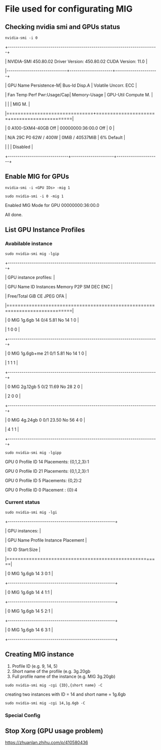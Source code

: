 # File used for configurating MIG

## Checking nvidia smi and GPUs status
```
nvidia-smi -i 0
```
+-----------------------------------------------------------------------------+

| NVIDIA-SMI 450.80.02    Driver Version: 450.80.02    CUDA Version: 11.0     |

|-------------------------------+----------------------+----------------------+

| GPU  Name        Persistence-M| Bus-Id        Disp.A | Volatile Uncorr. ECC |

| Fan  Temp  Perf  Pwr:Usage/Cap|         Memory-Usage | GPU-Util  Compute M. |

|                               |                      |               MIG M. |

|===============================+======================+======================|

|   0  A100-SXM4-40GB      Off  | 00000000:36:00.0 Off |                    0 |

| N/A   29C    P0    62W / 400W |      0MiB / 40537MiB |      6%      Default |

|                               |                      |             Disabled |

+-------------------------------+----------------------+----------------------+

## Enable MIG for GPUs
```
nvidia-smi -i <GPU IDs> -mig 1
```
```
sudo nvidia-smi -i 0 -mig 1
```
Enabled MIG Mode for GPU 00000000:36:00.0

All done.

## List GPU Instance Profiles
### Avabilable instance
```
sudo nvidia-smi mig -lgip
```
+-----------------------------------------------------------------------------+

| GPU instance profiles:                                                      |

| GPU   Name             ID    Instances   Memory     P2P    SM    DEC   ENC  |

|                              Free/Total   GiB              CE    JPEG  OFA  |

|=============================================================================|

|   0  MIG 1g.6gb        14     0/4        5.81       No     14     1     0   |

|                                                             1     0     0   |

+-----------------------------------------------------------------------------+

|   0  MIG 1g.6gb+me     21     0/1        5.81       No     14     1     0   |

|                                                             1     1     1   |

+-----------------------------------------------------------------------------+

|   0  MIG 2g.12gb        5     0/2        11.69      No     28     2     0   |

|                                                             2     0     0   |

+-----------------------------------------------------------------------------+

|   0  MIG 4g.24gb        0     0/1        23.50      No     56     4     0   |

|                                                             4     1     1   |

+-----------------------------------------------------------------------------+
```
sudo nvidia-smi mig -lgipp
```
GPU  0 Profile ID 14 Placements: {0,1,2,3}:1

GPU  0 Profile ID 21 Placements: {0,1,2,3}:1

GPU  0 Profile ID  5 Placements: {0,2}:2

GPU  0 Profile ID  0 Placement : {0}:4

### Current status
```
sudo nvidia-smi mig -lgi
```
+-------------------------------------------------------+

| GPU instances:                                        |

| GPU   Name             Profile  Instance   Placement  |

|                          ID       ID       Start:Size |

|=======================================================|

|   0  MIG 1g.6gb          14        3          0:1     |

+-------------------------------------------------------+

|   0  MIG 1g.6gb          14        4          1:1     |

+-------------------------------------------------------+

|   0  MIG 1g.6gb          14        5          2:1     |

+-------------------------------------------------------+

|   0  MIG 1g.6gb          14        6          3:1     |

+-------------------------------------------------------+

## Creating MIG instance
1. Profile ID (e.g. 9, 14, 5)
2. Short name of the profile (e.g. 3g.20gb
3. Full profile name of the instance (e.g. MIG 3g.20gb)
```
sudo nvidia-smi mig -cgi {ID},{short name} -C
```
creating two instances with ID = 14 and short name = 1g.6gb
```
sudo nvidia-smi mig -cgi 14,1g.6gb -C
```

### Special Config
## Stop Xorg (GPU usage problem)
https://zhuanlan.zhihu.com/p/410580436
